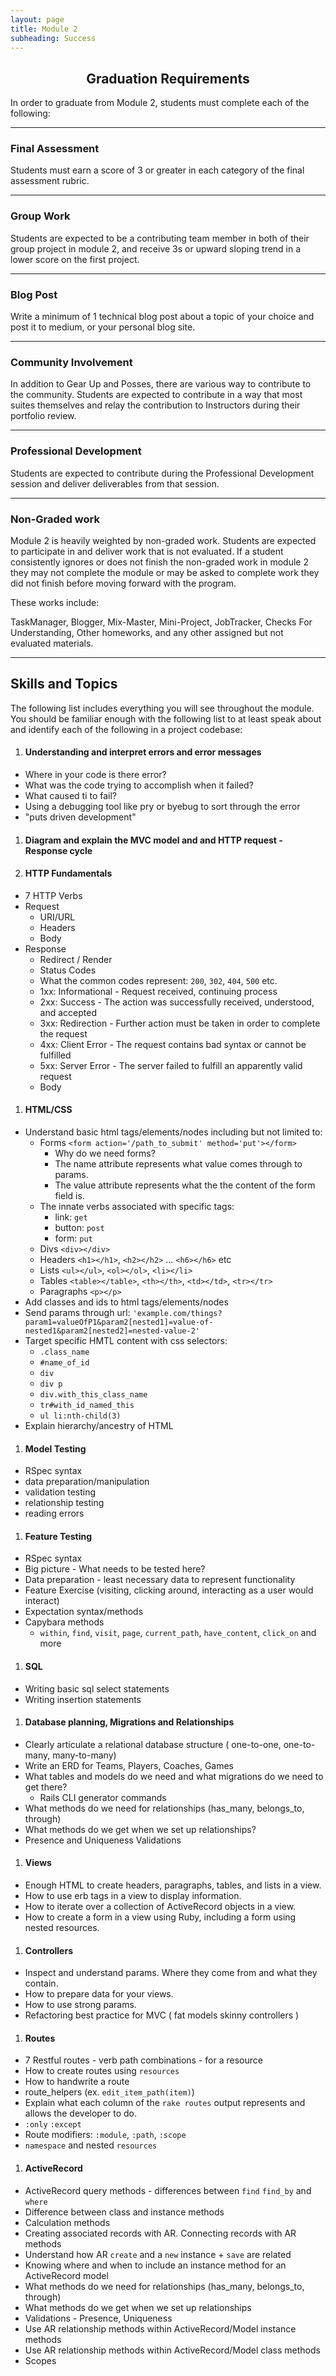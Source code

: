 ```yaml
---
layout: page
title: Module 2
subheading: Success
---
```


## <center>Graduation Requirements</center>

In order to graduate from Module 2, students must complete each of the following:

-------

### Final Assessment

Students must earn a score of 3 or greater in each category of the final assessment rubric.

-------

### Group Work

Students are expected to be a contributing team member in both of their group project in module 2, and receive 3s or upward sloping trend in a lower score on the first project.

-------

### Blog Post

Write a minimum of 1 technical blog post about a topic of your choice and post it to medium, or your personal blog site.

-------

### Community Involvement

In addition to Gear Up and Posses, there are various way to contribute to the community. Students are expected to contribute in a way that most suites themselves and relay the contribution to Instructors during their portfolio review.

-------

### Professional Development

Students are expected to contribute during the Professional Development session and deliver deliverables from that session.

-------

### Non-Graded work

Module 2 is heavily weighted by non-graded work. Students are expected to participate in and deliver work that is not evaluated. If a student consistently ignores or does not finish the non-graded work in module 2 they may not complete the module or may be asked to complete work they did not finish before moving forward with the program.

These works include:

TaskManager, Blogger, Mix-Master, Mini-Project, JobTracker, Checks For Understanding, Other homeworks, and any other assigned but not evaluated materials.

------

## Skills and Topics

The following list includes everything you will see throughout the module. You should be familiar enough with the following list to at least speak about and identify each of the following in a project codebase:

1. #### Understanding and interpret errors and error messages
  * Where in your code is there error?
  * What was the code trying to accomplish when it failed?
  * What caused ti to fail?
  * Using a debugging tool like pry or byebug to sort through the error
  * "puts driven development"
1. #### Diagram and explain the MVC model and and HTTP request - Response cycle
1. #### HTTP Fundamentals
  * 7 HTTP Verbs
  * Request
    * URI/URL
    * Headers
    * Body
  * Response
    * Redirect / Render
    * Status Codes
    * What the common codes represent: `200`, `302`, `404`, `500` etc.
    * 1xx: Informational - Request received, continuing process
    * 2xx: Success - The action was successfully received,
      understood, and accepted
    * 3xx: Redirection - Further action must be taken in order to
      complete the request
    * 4xx: Client Error - The request contains bad syntax or cannot
      be fulfilled
    * 5xx: Server Error - The server failed to fulfill an apparently
      valid request
    * Body
1. #### HTML/CSS
  * Understand basic html tags/elements/nodes including but not limited to:
    * Forms `<form action='/path_to_submit' method='put'></form>`
      * Why do we need forms?
      * The name attribute represents what value comes through to params.
      * The value attribute represents what the the content of the form field is.
    * The innate verbs associated with specific tags:
      * link: `get`
      * button: `post`
      * form:  `put`
    * Divs `<div></div>`
    * Headers `<h1></h1>`, `<h2></h2>` ... `<h6></h6>` etc
    * Lists `<ul></ul>`, `<ol></ol>`, `<li></li>`
    * Tables `<table></table>`, `<th></th>`, `<td></td>`, `<tr></tr>`
    * Paragraphs `<p></p>`
  * Add classes and ids to html tags/elements/nodes
  * Send params through url: `'example.com/things?param1=valueOfP1&param2[nested1]=value-of-nested1&param2[nested2]=nested-value-2'`
  * Target specific HMTL content with css selectors:
    * `.class_name`
    * `#name_of_id`
    * `div`
    * `div p`
    * `div.with_this_class_name`
    * `tr#with_id_named_this`
    * `ul li:nth-child(3)`
  * Explain hierarchy/ancestry of HTML
1. #### Model Testing
  * RSpec syntax
  * data preparation/manipulation
  * validation testing
  * relationship testing
  * reading errors
1. #### Feature Testing
  * RSpec syntax
  * Big picture - What needs to be tested here?
  * Data preparation - least necessary data to represent functionality
  * Feature Exercise (visiting, clicking around, interacting as a user would interact)
  * Expectation syntax/methods
  * Capybara methods
    * `within`, `find`, `visit`, `page`, `current_path`, `have_content`, `click_on` and more
1. #### SQL
  * Writing basic sql select statements
  * Writing insertion statements
1. #### Database planning, Migrations and Relationships
  * Clearly articulate a relational database structure ( one-to-one, one-to-many, many-to-many)
  * Write an ERD for Teams, Players, Coaches, Games
  * What tables and models do we need and what migrations do we need to get there?
    * Rails CLI generator commands
  * What methods do we need for relationships (has_many, belongs_to, through)
  * What methods do we get when we set up relationships?
  * Presence and Uniqueness Validations
1. #### Views
  * Enough HTML to create headers, paragraphs, tables, and lists in a view.
  * How to use erb tags in a view to display information.
  * How to iterate over a collection of ActiveRecord objects in a view.
  * How to create a form in a view using Ruby, including a form using nested resources.
1. #### Controllers
  * Inspect and understand params. Where they come from and what they contain.
  * How to prepare data for your views.
  * How to use strong params.
  * Refactoring best practice for MVC ( fat models skinny controllers )
1. #### Routes
  * 7 Restful routes - verb path combinations - for a resource
  * How to create routes using `resources`
  * How to handwrite a route
  * route_helpers (ex. `edit_item_path(item)`)
  * Explain what each column of the `rake routes` output represents and allows the developer to do.
  * `:only` `:except`
  * Route modifiers: `:module`, `:path`, `:scope`
  * `namespace` and nested `resources`
1. #### ActiveRecord
  * ActiveRecord query methods - differences between `find` `find_by` and `where`
  * Difference between class and instance methods
  * Calculation methods
  * Creating associated records with AR. Connecting records with AR methods
  * Understand how AR `create` and a `new` instance + `save` are related
  * Knowing where and when to include an instance method for an ActiveRecord model
  * What methods do we need for relationships (has_many, belongs_to, through)
  * What methods do we get when we set up relationships
  * Validations - Presence, Uniqueness
  * Use AR relationship methods within ActiveRecord/Model instance methods
  * Use AR relationship methods within ActiveRecord/Model class methods
  * Scopes
